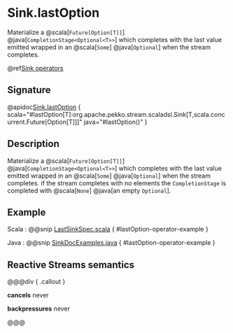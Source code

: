 # Sink.lastOption

Materialize a @scala[`Future[Option[T]]`] @java[`CompletionStage<Optional<T>>`] which completes with the last value emitted wrapped in an @scala[`Some`] @java[`Optional`] when the stream completes.

@ref[Sink operators](../index.md#sink-operators)

## Signature

@apidoc[Sink.lastOption](Sink$) { scala="#lastOption[T]:org.apache.pekko.stream.scaladsl.Sink[T,scala.concurrent.Future[Option[T]]]" java="#lastOption()" }


## Description

Materialize a @scala[`Future[Option[T]]`] @java[`CompletionStage<Optional<T>>`] which completes with the last value
emitted wrapped in an @scala[`Some`] @java[`Optional`] when the stream completes. if the stream completes with no elements the `CompletionStage` is
completed with @scala[`None`] @java[an empty `Optional`].

## Example

Scala
:   @@snip [LastSinkSpec.scala](/stream-tests/src/test/scala/org/apache/pekko/stream/scaladsl/LastSinkSpec.scala) { #lastOption-operator-example }

Java
:   @@snip [SinkDocExamples.java](/docs/src/test/java/jdocs/stream/operators/SinkDocExamples.java) { #lastOption-operator-example }

## Reactive Streams semantics

@@@div { .callout }

**cancels** never

**backpressures** never

@@@

